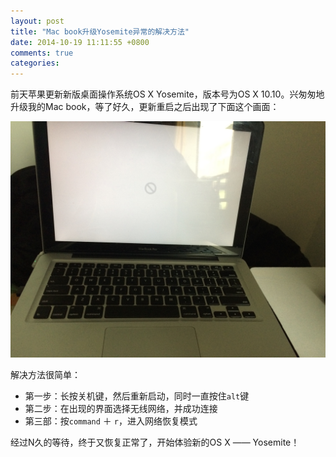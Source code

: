 ```yaml
---
layout: post
title: "Mac book升级Yosemite异常的解决方法"
date: 2014-10-19 11:11:55 +0800
comments: true
categories: 
---
```


前天苹果更新新版桌面操作系统OS X Yosemite，版本号为OS X 10.10。兴匆匆地升级我的Mac book，等了好久，更新重启之后出现了下面这个画面：

![OooppP](/images/20141019.jpg)

解决方法很简单：

* 第一步：长按关机键，然后重新启动，同时一直按住`alt`键
* 第二步：在出现的界面选择无线网络，并成功连接
* 第三部：按`command` ＋ `r`，进入网络恢复模式

经过N久的等待，终于又恢复正常了，开始体验新的OS X —— Yosemite！

